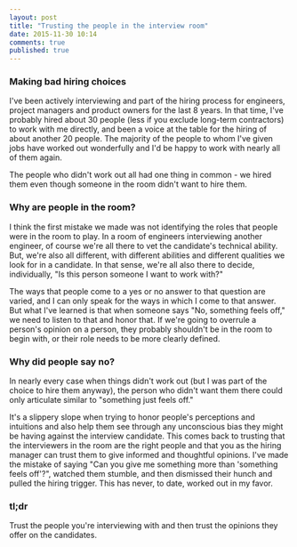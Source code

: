 ```yaml
---
layout: post
title: "Trusting the people in the interview room"
date: 2015-11-30 10:14
comments: true
published: true
---
```


### Making bad hiring choices
I've been actively interviewing and part of the hiring process for engineers, project managers and product owners for the last 8 years.  In that time, I've probably hired about 30 people (less if you exclude long-term contractors) to work with me directly, and been a voice at the table for the hiring of about another 20 people. The majority of the people to whom I've given jobs have worked out wonderfully and I'd be happy to work with nearly all of them again.  

The people who didn't work out all had one thing in common - we hired them even though someone in the room didn't want to hire them.

### Why are people in the room?
I think the first mistake we made was not identifying the roles that people were in the room to play.  In a room of engineers interviewing another engineer, of course we're all there to vet the candidate's technical ability. But, we're also all different, with different abilities and different qualities we look for in a candidate.  In that sense, we're all also there to decide, individually, "Is this person someone I want to work with?"  

The ways that people come to a yes or no answer to that question are varied, and I can only speak for the ways in which I come to that answer.  But what I've learned is that when someone says "No, something feels off," we need to listen to that and honor that.  If we're going to overrule a person's opinion on a person, they probably shouldn't be in the room to begin with, or their role needs to be more clearly defined.

### Why did people say no?
In nearly every case when things didn't work out (but I was part of the choice to hire them anyway), the person who didn't want them there could only articulate similar to "something just feels off."  

It's a slippery slope when trying to honor people's perceptions and intuitions and also help them see through any unconscious bias they might be having against the interview candidate. This comes back to trusting that the interviewers in the room are the right people and that you as the hiring manager can trust them to give informed and thoughtful opinions.  I've made the mistake of saying "Can you give me something more than 'something feels off'?", watched them stumble, and then dismissed their hunch and pulled the hiring trigger.  This has never, to date, worked out in my favor.  

### tl;dr
Trust the people you're interviewing with and then trust the opinions they offer on the candidates.

